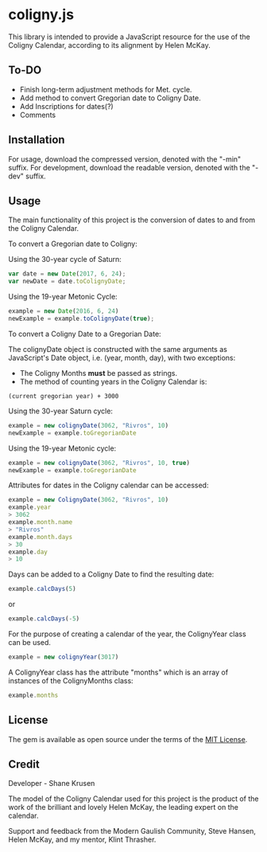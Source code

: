 # coligny.js

This library is intended to provide a JavaScript resource for the use of the Coligny Calendar, according to its alignment by Helen McKay. 

## To-DO

- Finish long-term adjustment methods for Met. cycle.
- Add method to convert Gregorian date to Coligny Date.
- Add Inscriptions for dates(?)
- Comments

## Installation

For usage, download the compressed version, denoted with the "-min" suffix.
For development, download the readable version, denoted with the "-dev" suffix. 

## Usage

The main functionality of this project is the conversion of dates to and from the Coligny Calendar.

To convert a Gregorian date to Coligny:

Using the 30-year cycle of Saturn:

```javascript
var date = new Date(2017, 6, 24);
var newDate = date.toColignyDate;
```

Using the 19-year Metonic Cycle:

```javascript
example = new Date(2016, 6, 24)
newExample = example.toColignyDate(true);
```

To convert a Coligny Date to a Gregorian Date:

The colignyDate object is constructed with the same arguments as JavaScript's Date object, i.e. (year, month, day), with two exceptions:

- The Coligny Months **must** be passed as strings. 
- The method of counting years in the Coligny Calendar is:

`(current gregorian year) + 3000`

Using the 30-year Saturn cycle:

```javascript
example = new colignyDate(3062, "Rivros", 10)
newExample = example.toGregorianDate
```

Using the 19-year Metonic cycle:

```javascript
example = new colignyDate(3062, "Rivros", 10, true)
newExample = example.toGregorianDate
```

Attributes for dates in the Coligny calendar can be accessed:

```javascript
example = new ColignyDate(3062, "Rivros", 10)
example.year
> 3062
example.month.name
> "Rivros"
example.month.days
> 30
example.day
> 10
```

Days can be added to a Coligny Date to find the resulting date:

```javascript
example.calcDays(5)
```
or 

```javascript
example.calcDays(-5)
```

For the purpose of creating a calendar of the year, the ColignyYear class can be used.

```javascript
example = new colignyYear(3017)
```

A ColignyYear class has the attribute "months" which is an array of instances of the ColignyMonths class:

```javascript
example.months
```

## License

The gem is available as open source under the terms of the [MIT License](http://opensource.org/licenses/MIT).

## Credit

Developer - Shane Krusen

The model of the Coligny Calendar used for this project is the product of the work of the brilliant and lovely Helen McKay, the leading expert on the calendar.

Support and feedback from the Modern Gaulish Community, Steve Hansen, Helen McKay, and my mentor, Klint Thrasher.
